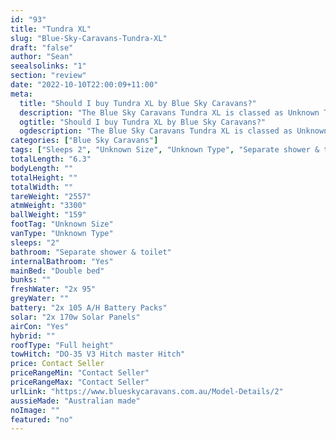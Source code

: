 ```yaml
---
id: "93"
title: "Tundra XL"
slug: "Blue-Sky-Caravans-Tundra-XL"
draft: "false"
author: "Sean"
seealsolinks: "1"
section: "review"
date: "2022-10-10T22:00:09+11:00"
meta:
  title: "Should I buy Tundra XL by Blue Sky Caravans?"
  description: "The Blue Sky Caravans Tundra XL is classed as Unknown Type, and sleeps 2 people. It is Australian made and comes in at Unknown Size. It generally has Separate shower & toilet."
  ogtitle: "Should I buy Tundra XL by Blue Sky Caravans?"
  ogdescription: "The Blue Sky Caravans Tundra XL is classed as Unknown Type, and sleeps 2 people. It is Australian made and comes in at Unknown Size. It generally has Separate shower & toilet."
categories: ["Blue Sky Caravans"]
tags: ["Sleeps 2", "Unknown Size", "Unknown Type", "Separate shower & toilet", "Full height", "Price Unknown", "Australian made"]
totalLength: "6.3"
bodyLength: ""
totalHeight: ""
totalWidth: ""
tareWeight: "2557"
atmWeight: "3300"
ballWeight: "159"
footTag: "Unknown Size"
vanType: "Unknown Type"
sleeps: "2"
bathroom: "Separate shower & toilet"
internalBathroom: "Yes"
mainBed: "Double bed"
bunks: ""
freshWater: "2x 95"
greyWater: ""
battery: "2x 105 A/H Battery Packs"
solar: "2x 170w Solar Panels"
airCon: "Yes"
hybrid: ""
roofType: "Full height"
towHitch: "DO-35 V3 Hitch master Hitch"
price: Contact Seller
priceRangeMin: "Contact Seller"
priceRangeMax: "Contact Seller"
urlLink: "https://www.blueskycaravans.com.au/Model-Details/2"
aussieMade: "Australian made"
noImage: ""
featured: "no"
---
```

